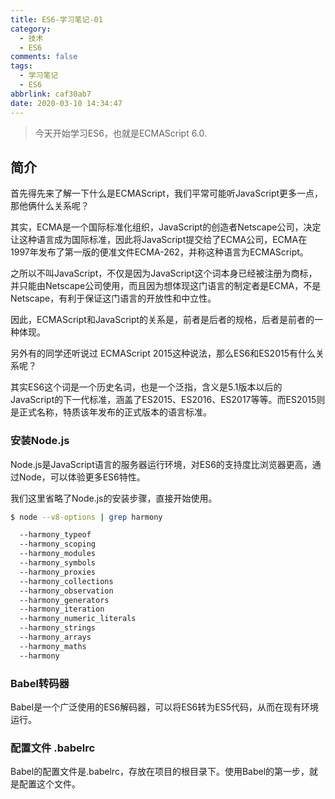 ```yaml
---
title: ES6-学习笔记-01
category:
  - 技术
  - ES6
comments: false
tags:
  - 学习笔记
  - ES6
abbrlink: caf30ab7
date: 2020-03-10 14:34:47
---
```


> 今天开始学习ES6，也就是ECMAScript 6.0.

## 简介

首先得先来了解一下什么是ECMAScript，我们平常可能听JavaScript更多一点，那他俩什么关系呢？

其实，ECMA是一个国际标准化组织，JavaScript的创造者Netscape公司，决定让这种语言成为国际标准，因此将JavaScript提交给了ECMA公司，ECMA在1997年发布了第一版的便准文件ECMA-262，并称这种语言为ECMAScript。

之所以不叫JavaScript，不仅是因为JavaScript这个词本身已经被注册为商标，并只能由Netscape公司使用，而且因为想体现这门语言的制定者是ECMA，不是Netscape，有利于保证这门语言的开放性和中立性。

因此，ECMAScript和JavaScript的关系是，前者是后者的规格，后者是前者的一种体现。

另外有的同学还听说过 ECMAScript 2015这种说法，那么ES6和ES2015有什么关系呢？

其实ES6这个词是一个历史名词，也是一个泛指，含义是5.1版本以后的JavaScript的下一代标准，涵盖了ES2015、ES2016、ES2017等等。而ES2015则是正式名称，特质该年发布的正式版本的语言标准。

### 安装Node.js

Node.js是JavaScript语言的服务器运行环境，对ES6的支持度比浏览器更高，通过Node，可以体验更多ES6特性。

我们这里省略了Node.js的安装步骤，直接开始使用。

```bash
$ node --v8-options | grep harmony

  --harmony_typeof
  --harmony_scoping
  --harmony_modules
  --harmony_symbols
  --harmony_proxies
  --harmony_collections
  --harmony_observation
  --harmony_generators
  --harmony_iteration
  --harmony_numeric_literals
  --harmony_strings
  --harmony_arrays
  --harmony_maths
  --harmony
```

### Babel转码器

Babel是一个广泛使用的ES6解码器，可以将ES6转为ES5代码，从而在现有环境运行。

### 配置文件 .babelrc

Babel的配置文件是.babelrc，存放在项目的根目录下。使用Babel的第一步，就是配置这个文件。